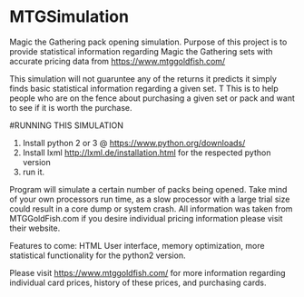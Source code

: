 # MTGSimulation
Magic the Gathering pack opening simulation. Purpose of this project is to provide statistical information regarding Magic the Gathering sets with accurate pricing data from https://www.mtggoldfish.com/

This simulation will not guaruntee any of the returns it predicts it simply finds basic statistical information regarding a given set. T
This is to help people who are on the fence about purchasing a given set or pack and want to see if it is worth the purchase.

#RUNNING THIS SIMULATION
1. Install python 2 or 3 @ https://www.python.org/downloads/
2. Install lxml http://lxml.de/installation.html for the respected python version
3. run it.

Program will simulate a certain number of packs being opened. Take mind of your own processors run time, as a slow processor with a large trial size could result in a core dump or system crash. All information was taken from MTGGoldFish.com if you desire individual pricing information please visit their website.

Features to come: HTML User interface, memory optimization, more statistical functionality for the python2 version.

Please visit https://www.mtggoldfish.com/ for more information regarding individual card prices, history of these prices, and purchasing cards.
